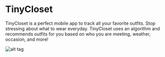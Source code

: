 # TinyCloset

TinyCloset is a perfect mobile app to track all your favorite outfits.
Stop stressing about what to wear everyday.
TinyCloset uses an algorithm and recommends outfits for you based on who you are meeting, weather, occasion, and more!

![alt tag](https://github.com/ellenshin/TinyCloset/blob/master/IMG_1420.PNG|width=200)
